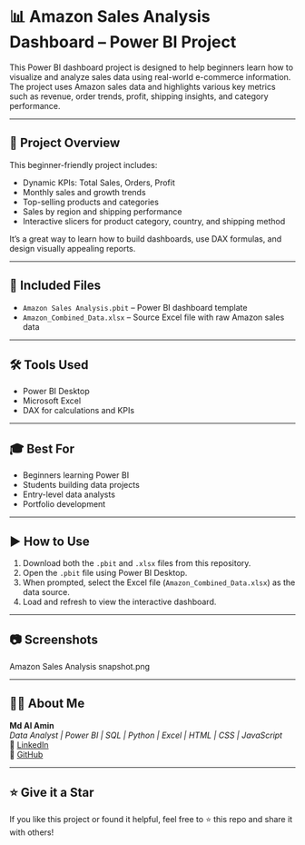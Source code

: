 # 📊 Amazon Sales Analysis Dashboard – Power BI Project

This Power BI dashboard project is designed to help beginners learn how to visualize and analyze sales data using real-world e-commerce information. The project uses Amazon sales data and highlights various key metrics such as revenue, order trends, profit, shipping insights, and category performance.

---

## 📌 Project Overview

This beginner-friendly project includes:
- Dynamic KPIs: Total Sales, Orders, Profit
- Monthly sales and growth trends
- Top-selling products and categories
- Sales by region and shipping performance
- Interactive slicers for product category, country, and shipping method

It’s a great way to learn how to build dashboards, use DAX formulas, and design visually appealing reports.

---

## 📁 Included Files

- `Amazon Sales Analysis.pbit` – Power BI dashboard template
- `Amazon_Combined_Data.xlsx` – Source Excel file with raw Amazon sales data

---

## 🛠 Tools Used

- Power BI Desktop
- Microsoft Excel
- DAX for calculations and KPIs

---

## 🎓 Best For

- Beginners learning Power BI
- Students building data projects
- Entry-level data analysts
- Portfolio development

---

## ▶️ How to Use

1. Download both the `.pbit` and `.xlsx` files from this repository.
2. Open the `.pbit` file using Power BI Desktop.
3. When prompted, select the Excel file (`Amazon_Combined_Data.xlsx`) as the data source.
4. Load and refresh to view the interactive dashboard.

---

## 📷 Screenshots

Amazon Sales Analysis snapshot.png

---

## 👨‍💻 About Me

**Md Al Amin**  
_Data Analyst | Power BI | SQL | Python | Excel | HTML | CSS | JavaScript_  
🔗 [LinkedIn](https://www.linkedin.com/in/md-al-amin01)  
🔗 [GitHub](https://github.com/mdalamin15)

---

## ⭐ Give it a Star

If you like this project or found it helpful, feel free to ⭐ this repo and share it with others!
